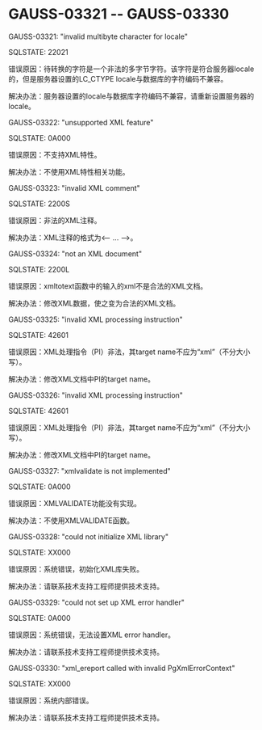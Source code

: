 # GAUSS-03321 -- GAUSS-03330<a name="ZH-CN_TOPIC_0302073321"></a>

GAUSS-03321: "invalid multibyte character for locale"

SQLSTATE: 22021

错误原因：待转换的字符是一个非法的多字节字符。该字符是符合服务器locale的，但是服务器设置的LC\_CTYPE locale与数据库的字符编码不兼容。

解决办法：服务器设置的locale与数据库字符编码不兼容，请重新设置服务器的locale。

GAUSS-03322: "unsupported XML feature"

SQLSTATE: 0A000

错误原因：不支持XML特性。

解决办法：不使用XML特性相关功能。

GAUSS-03323: "invalid XML comment"

SQLSTATE: 2200S

错误原因：非法的XML注释。

解决办法：XML注释的格式为<--  … --\>。

GAUSS-03324: "not an XML document"

SQLSTATE: 2200L

错误原因：xmltotext函数中的输入的xml不是合法的XML文档。

解决办法：修改XML数据，使之变为合法的XML文档。

GAUSS-03325: "invalid XML processing instruction"

SQLSTATE: 42601

错误原因：XML处理指令（PI）非法，其target name不应为“xml”（不分大小写）。

解决办法：修改XML文档中PI的target name。

GAUSS-03326: "invalid XML processing instruction"

SQLSTATE: 42601

错误原因：XML处理指令（PI）非法，其target name不应为“xml”（不分大小写）。

解决办法：修改XML文档中PI的target name。

GAUSS-03327: "xmlvalidate is not implemented"

SQLSTATE: 0A000

错误原因：XMLVALIDATE功能没有实现。

解决办法：不使用XMLVALIDATE函数。

GAUSS-03328: "could not initialize XML library"

SQLSTATE: XX000

错误原因：系统错误，初始化XML库失败。

解决办法：请联系技术支持工程师提供技术支持。

GAUSS-03329: "could not set up XML error handler"

SQLSTATE: 0A000

错误原因：系统错误，无法设置XML error handler。

解决办法：请联系技术支持工程师提供技术支持。

GAUSS-03330: "xml\_ereport called with invalid PgXmlErrorContext"

SQLSTATE: XX000

错误原因：系统内部错误。

解决办法：请联系技术支持工程师提供技术支持。
